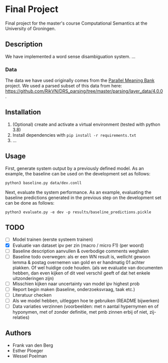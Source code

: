 # Final Project
Final project for the master's course Computational Semantics at the University of Groningen.

## Description
We have implemented a word sense disambiguation system.
...
### Data
The data we have used originally comes from the [Parallel Meaning Bank](https://pmb.let.rug.nl/) project.
We used a parsed subset of this data from here: <https://github.com/RikVN/DRS_parsing/tree/master/parsing/layer_data/4.0.0>.

## Installation
1. (Optional) create and activate a virtual environment (tested with python 3.8)
2. Install dependencies with `pip install -r requirements.txt`
3. ...

## Usage
First, generate system output by a previously defined model. As an example, the baseline can be used on the development set as follows:

`python3 baseline.py data/dev.conll`

Next, evaluate the system performance. As an example, evaluating the baseline predictions generated in the previous step on the development set can be done as follows:

`python3 evaluate.py -e dev -p results/baseline_predictions.pickle`


## TODO
- [ ] Model trainen (eerste systeem trainen)
- [x] Evaluatie van dataset ipv per zin (macro / micro F1) (per woord)
- [ ] Baseline description aanvullen & overbodige comments weghalen
- [ ] Baseline todo overwegen: als er een WN result is, wellicht gewoon lemma & postag overnemen van gold en er handmatig 01 achter plakken. Of wel huidige code houden. (als we evaluatie van documenten hebben, dan even kijken of dit veel verschil geeft of dat het enkele uitzonderingen zijn)
- [ ] Misschien kijken naar uncertainty van model ipv highest prob
- [ ] Report begin maken (baseline, onderzoeksvraag, taak etc.)
- [ ] Literatuur checken
- [ ] Als we model hebben, uitleggen hoe te gebruiken (README bijwerken)
- [ ] Data variaties verzinnen (voorbeelden: met n aantal hypernymen en of hyponymen, met of zonder definitie, met pmb zinnen erbij of niet, zij-relaties)

## Authors
* Frank van den Berg
* Esther Ploeger
* Wessel Poelman
